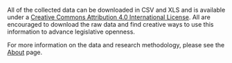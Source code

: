 All of the collected data can be downloaded in CSV and XLS and is available under a [Creative Commons Attribution 4.0 International License](https://creativecommons.org/licenses/by/4.0/). All are encouraged to download the raw data and find creative ways to use this information to advance legislative openness. 

For more information on the data and research methodology, please see the [About](/about "About") page.
